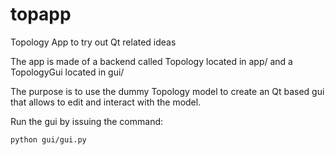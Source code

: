 # topapp
Topology App to try out Qt related ideas

The app is made of a backend called Topology located in app/ and a TopologyGui located in gui/

The purpose is to use the dummy Topology model to create an Qt based gui that allows to edit and interact with the model.


Run the gui by issuing the command:

``
python gui/gui.py
``
